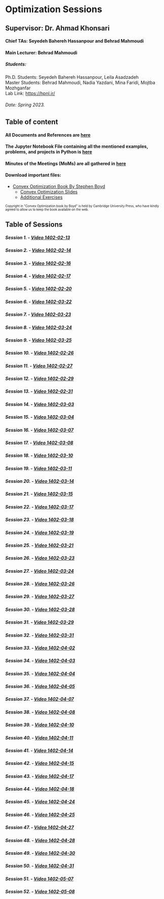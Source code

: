 # Optimization Sessions
## Supervisor: Dr. Ahmad Khonsari 
#### Chief TAs: Seyedeh Bahereh Hassanpour and Behrad Mahmoudi
#### Main Lecturer: Behrad Mahmoudi
##### Students:
Ph.D. Students: Seyedeh Bahereh Hassanpour, Leila Asadzadeh </br>
Master Students: Behrad Mahmoudi, Nadia Yazdani, Mina Faridi, Mojtba Mozhganfar </br>
Lab Link: https://hpnl.ir/
###### Date: Spring 2023.

## Table of content
#### All Documents and References are [here](https://github.com/hpnl/Optimization/tree/main/References_n_Files)
#### The Jupyter Notebook File containing all the mentioned examples, problems, and projects in Python is [here](https://github.com/hpnl/Optimization/tree/main/Codes)
#### Minutes of the Meetings (MoMs) are all gathered in [here](https://github.com/hpnl/Optimization/tree/main/mom)

#### Download important files:
* [Convex Optimization Book By Stephen Boyd](https://web.stanford.edu/~boyd/cvxbook/bv_cvxbook.pdf)
  * [Convex Optimization Slides](https://web.stanford.edu/~boyd/cvxbook/bv_cvxslides.pdf)
  * [Additional Exercises](https://github.com/cvxgrp/cvxbook_additional_exercises)
<p><sub><sup>Copyright in "Convex Optimization book by Boyd" is held by Cambridge University Press, who have kindly agreed to allow us to keep the book available on the web.</sub></sup></p>


## Table of Sessions
##### Session 1. - [Video 1402-02-13](https://drive.google.com/drive/folders/1KTBXXi_l4TDVKLc2X91fRVk_N6GPCh9H?usp=drive_link)
##### Session 2. - [Video 1402-02-14](https://drive.google.com/drive/folders/14mqkQg76aKPunhPiB11wgIL-CmeCiK6K?usp=drive_link)
##### Session 3. - [Video 1402-02-16](https://drive.google.com/drive/folders/14LZQH43M45nohHYG0KQj0sXrcwD9ykUQ?usp=drive_link)
##### Session 4. - [Video 1402-02-17](https://drive.google.com/drive/folders/1DVuUqMoyNIwgMC8qzg3g_AyX7brBw4LP?usp=drive_link)
##### Session 5. - [Video 1402-02-20](https://drive.google.com/drive/folders/1TxrUxm7RAscoV8BQZqH5pUc5vx0l92ok?usp=drive_link)
##### Session 6. - [Video 1402-03-22](https://drive.google.com/drive/folders/19pxLHhSaoooJ8qYT2SL6m851hH-22HFB?usp=drive_link)
##### Session 7. - [Video 1402-03-23](https://drive.google.com/drive/folders/1GWufyDYhL_h1t_EZ7gYEPWObh5i1Tzll?usp=drive_link)
##### Session 8. - [Video 1402-03-24](https://drive.google.com/drive/folders/1S3539TDKbCcMOe9PGe2yPBEWmjP58WMc?usp=drive_link)
##### Session 9. - [Video 1402-03-25](https://drive.google.com/drive/folders/1gKVSCFTvrOTGdDiqvFRj_6-c-5W1ZnJi?usp=drive_link)

##### Session 10. - [Video 1402-02-26](https://drive.google.com/drive/folders/1AU-jq731qYyAihftO_E9o6OI29ALktCh?usp=drive_link)
##### Session 11. - [Video 1402-02-27](https://drive.google.com/drive/folders/1L_Avh9IMOz6-qNWAtkl41QHr6njp3ecY?usp=drive_link)
##### Session 12. - [Video 1402-02-29](https://drive.google.com/drive/folders/1HTuwUf1heyGhwGvJdhNFozqyLpzeVlkN?usp=drive_link)
##### Session 13. - [Video 1402-02-31](https://drive.google.com/drive/folders/1ZMdjwL2Mw8UynJlxVYH2_-uTm1qtmibJ?usp=drive_link)
##### Session 14. - [Video 1402-03-03](https://drive.google.com/drive/folders/1T6Ch9KvPSGMDZDLJ4RnfAhPgdRbKawu6?usp=drive_link)
##### Session 15. - [Video 1402-03-04](https://drive.google.com/drive/folders/19erMMS_N2WaRw1MyVXq9rvaajr-PahcK?usp=drive_link)
##### Session 16. - [Video 1402-03-07](https://drive.google.com/drive/folders/1XFvSiISeKWu-C_-CzrobQKK2yH3r-iT4?usp=drive_link)
##### Session 17. - [Video 1402-03-08](https://drive.google.com/drive/folders/1EY5iX3ymBlYE9xs0IFnMhKpSf8cngrTv?usp=drive_link)
##### Session 18. - [Video 1402-03-10](https://drive.google.com/drive/folders/1XCmGqT84OpfuvNRblThbZvCin087pAsJ?usp=drive_link)
##### Session 19. - [Video 1402-03-11](https://drive.google.com/drive/folders/1p9jwnAYQUCaErtcK4jSKAxBPCjhIvNlh?usp=drive_link)
##### Session 20. - [Video 1402-03-14](https://drive.google.com/drive/folders/1XxYLU4UV6e-Vee50ndLTd6ZnpLaQpB4V?usp=drive_link)

##### Session 21. - [Video 1402-03-15](https://drive.google.com/drive/folders/1UK8xibt5OBdUXMQS6C0DKuLU6dLQRoM3?usp=drive_link)
##### Session 22. - [Video 1402-03-17](https://drive.google.com/drive/folders/1L3BkUOkl3DS1unDM5Zy8LMo6DsRMk6_g?usp=drive_link)
##### Session 23. - [Video 1402-03-18](https://drive.google.com/drive/folders/1gFRkLeqnBlMOl8Ntgo0GHjHaOsaVfeQB?usp=drive_link)
##### Session 24. - [Video 1402-03-19](https://drive.google.com/drive/folders/14GY4itKp2qm4xEypImP-MvkcjPuP83_j?usp=drive_link)
##### Session 25. - [Video 1402-03-21](https://drive.google.com/drive/folders/1ALbjhD3NWWvo41xnU_K5_Jzp8lVjfjTh?usp=drive_link)
##### Session 26. - [Video 1402-03-23](https://drive.google.com/drive/folders/1vatpM06BVjgxPMrqtp_Cg6og9eyaf79Q?usp=drive_link)
##### Session 27. - [Video 1402-03-24](https://drive.google.com/drive/folders/1m0qfBbeqdOOoFKgw7M3JVjQwCaIqlA2P?usp=drive_link)
##### Session 28. - [Video 1402-03-26](https://drive.google.com/drive/folders/1PGSrkodW9nb6NU1pao6O42Upgs7-DIuk?usp=drive_link)
##### Session 29. - [Video 1402-03-27](https://drive.google.com/drive/folders/1PY2izqJS-LBo5Q680YdO8BdRoqcr7f72?usp=drive_link)
##### Session 30. - [Video 1402-03-28](https://drive.google.com/drive/folders/171154_BC0N5pe3r02i-raFrxpwPJHr8U?usp=drive_link)
##### Session 31. - [Video 1402-03-29](https://drive.google.com/drive/folders/1XY-yxitSnuCKT9aMTs5LdJCurAP0cOAw?usp=drive_link)
##### Session 32. - [Video 1402-03-31](https://drive.google.com/drive/folders/1Mj3jlswYQLxn1kS3mfd02Di0dFvBnTpE?usp=drive_link)
##### Session 33. - [Video 1402-04-02](https://drive.google.com/drive/folders/1j7bckIGsJcin4baBulZ_nZnDcX8DL_sb?usp=drive_link)
##### Session 34. - [Video 1402-04-03](https://drive.google.com/drive/folders/1U30KQ4WhGWp_q2txaXIXzqD7a-FDO6tp?usp=drive_link)
##### Session 35. - [Video 1402-04-04](https://choosealicense.com/licenses/mit/)
##### Session 36. - [Video 1402-04-05](https://choosealicense.com/licenses/mit/)
##### Session 37. - [Video 1402-04-07](https://choosealicense.com/licenses/mit/)
##### Session 38. - [Video 1402-04-08](https://choosealicense.com/licenses/mit/)
##### Session 39. - [Video 1402-04-10](https://choosealicense.com/licenses/mit/)
##### Session 40. - [Video 1402-04-11](https://choosealicense.com/licenses/mit/)

##### Session 41. - [Video 1402-04-14](https://choosealicense.com/licenses/mit/)
##### Session 42. - [Video 1402-04-15](https://choosealicense.com/licenses/mit/)
##### Session 43. - [Video 1402-04-17](https://choosealicense.com/licenses/mit/)
##### Session 44. - [Video 1402-04-18](https://choosealicense.com/licenses/mit/)
##### Session 45. - [Video 1402-04-24](https://choosealicense.com/licenses/mit/)
##### Session 46. - [Video 1402-04-25](https://choosealicense.com/licenses/mit/)
##### Session 47. - [Video 1402-04-27](https://choosealicense.com/licenses/mit/)
##### Session 48. - [Video 1402-04-28](https://choosealicense.com/licenses/mit/)
##### Session 49. - [Video 1402-04-30](https://choosealicense.com/licenses/mit/)
##### Session 50. - [Video 1402-04-31](https://choosealicense.com/licenses/mit/)


##### Session 51. - [Video 1402-05-07](https://choosealicense.com/licenses/mit/)
##### Session 52. - [Video 1402-05-08](https://choosealicense.com/licenses/mit/)
